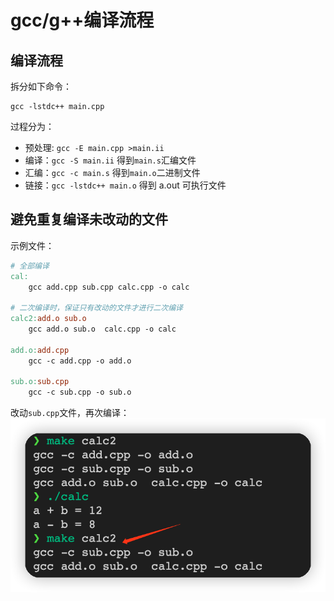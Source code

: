 # gcc/g++编译流程

## 编译流程

拆分如下命令：

```shell
gcc -lstdc++ main.cpp
```

过程分为：

- 预处理: `gcc -E main.cpp >main.ii`
- 编译：`gcc -S main.ii` 得到`main.s`汇编文件
- 汇编：`gcc -c main.s` 得到`main.o`二进制文件
- 链接：`gcc -lstdc++ main.o` 得到 a.out 可执行文件

## 避免重复编译未改动的文件

示例文件：

```Makefile
# 全部编译
cal:
	gcc add.cpp sub.cpp calc.cpp -o calc

# 二次编译时，保证只有改动的文件才进行二次编译
calc2:add.o sub.o
	gcc add.o sub.o  calc.cpp -o calc

add.o:add.cpp
	gcc -c add.cpp -o add.o

sub.o:sub.cpp
	gcc -c sub.cpp -o sub.o
```

改动`sub.cpp`文件，再次编译：
![](img/改动sub后编译.png)
